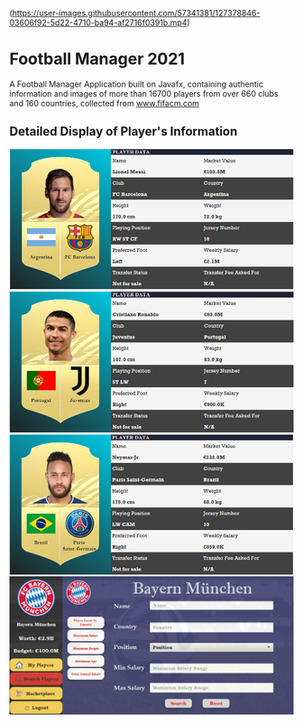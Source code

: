 

(https://user-images.githubusercontent.com/57341381/127378846-03606f92-5d22-4710-ba94-af2716f0391b.mp4)


# Football Manager 2021
A Football Manager Application built on Javafx, containing authentic information and images of more than 16700 players from over 660 clubs and 160 countries, collected from www.fifacm.com

## Detailed Display of Player's Information
![Lionel Messi](https://github.com/Sadat-Hossain-01/football-manager-2021/blob/main/screenshots/Messi.png)
![Cristiano Ronaldo](https://github.com/Sadat-Hossain-01/football-manager-2021/blob/main/screenshots/Ronaldo.png)
![Neymar](https://github.com/Sadat-Hossain-01/football-manager-2021/blob/main/screenshots/Neymar.png)
![Search Options](https://github.com/Sadat-Hossain-01/football-manager-2021/blob/main/screenshots/Search%20Options.png)


